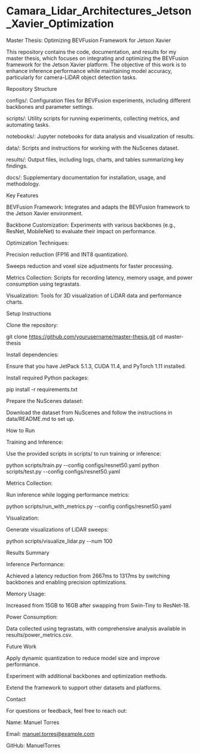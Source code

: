 # Camara_Lidar_Architectures_Jetson_Xavier_Optimization
 
Master Thesis: Optimizing BEVFusion Framework for Jetson Xavier

This repository contains the code, documentation, and results for my master thesis, which focuses on integrating and optimizing the BEVFusion framework for the Jetson Xavier platform. The objective of this work is to enhance inference performance while maintaining model accuracy, particularly for camera-LiDAR object detection tasks.

Repository Structure

configs/: Configuration files for BEVFusion experiments, including different backbones and parameter settings.

scripts/: Utility scripts for running experiments, collecting metrics, and automating tasks.

notebooks/: Jupyter notebooks for data analysis and visualization of results.

data/: Scripts and instructions for working with the NuScenes dataset.

results/: Output files, including logs, charts, and tables summarizing key findings.

docs/: Supplementary documentation for installation, usage, and methodology.

Key Features

BEVFusion Framework: Integrates and adapts the BEVFusion framework to the Jetson Xavier environment.

Backbone Customization: Experiments with various backbones (e.g., ResNet, MobileNet) to evaluate their impact on performance.

Optimization Techniques:

Precision reduction (FP16 and INT8 quantization).

Sweeps reduction and voxel size adjustments for faster processing.

Metrics Collection: Scripts for recording latency, memory usage, and power consumption using tegrastats.

Visualization: Tools for 3D visualization of LiDAR data and performance charts.

Setup Instructions

Clone the repository:

git clone https://github.com/yourusername/master-thesis.git
cd master-thesis

Install dependencies:

Ensure that you have JetPack 5.1.3, CUDA 11.4, and PyTorch 1.11 installed.

Install required Python packages:

pip install -r requirements.txt

Prepare the NuScenes dataset:

Download the dataset from NuScenes and follow the instructions in data/README.md to set up.

How to Run

Training and Inference:

Use the provided scripts in scripts/ to run training or inference:

python scripts/train.py --config configs/resnet50.yaml
python scripts/test.py --config configs/resnet50.yaml

Metrics Collection:

Run inference while logging performance metrics:

python scripts/run_with_metrics.py --config configs/resnet50.yaml

Visualization:

Generate visualizations of LiDAR sweeps:

python scripts/visualize_lidar.py --num 100

Results Summary

Inference Performance:

Achieved a latency reduction from 2667ms to 1317ms by switching backbones and enabling precision optimizations.

Memory Usage:

Increased from 15GB to 16GB after swapping from Swin-Tiny to ResNet-18.

Power Consumption:

Data collected using tegrastats, with comprehensive analysis available in results/power_metrics.csv.

Future Work

Apply dynamic quantization to reduce model size and improve performance.

Experiment with additional backbones and optimization methods.

Extend the framework to support other datasets and platforms.

Contact

For questions or feedback, feel free to reach out:

Name: Manuel Torres

Email: manuel.torres@example.com

GitHub: ManuelTorres
